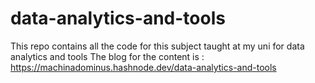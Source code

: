 # data-analytics-and-tools
This repo contains all the code for this subject taught at my uni for data analytics and tools
The blog for the content is : https://machinadominus.hashnode.dev/data-analytics-and-tools
